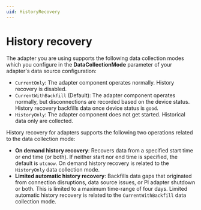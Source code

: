 ```yaml
---
uid: HistoryRecovery
---
```


# History recovery

The adapter you are using supports the following data collection modes which you configure in the **DataCollectionMode** parameter of your adapter's data source configuration:

- `CurrentOnly`: The adapter component operates normally. History recovery is disabled.
- `CurrentWithBackfill` (Default): The adapter component operates normally, but disconnections are recorded based on the device status. History recovery backfills data once device status is `good`.
- `HistoryOnly`: The adapter component does not get started. Historical data only are collected.

History recovery for adapters supports the following two operations related to the data collection mode:

- **On demand history recovery**: Recovers data from a specified start time or end time (or both). If neither start nor end time is specified, the default is `utcnow`. On demand history recovery is related to the `HistoryOnly` data collection mode.
- **Limited automatic history recovery**: Backfills data gaps that originated from connection disruptions, data source issues, or PI adapter shutdown or both. This is limited to a maximum time-range of four days. Limited automatic history recovery is related to the `CurrentWithBackfill` data collection mode.
